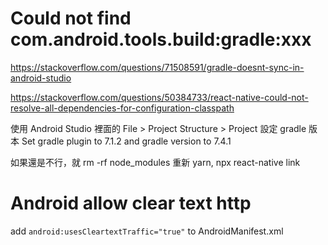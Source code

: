 # Could not find com.android.tools.build:gradle:xxx
https://stackoverflow.com/questions/71508591/gradle-doesnt-sync-in-android-studio

https://stackoverflow.com/questions/50384733/react-native-could-not-resolve-all-dependencies-for-configuration-classpath

使用 Android Studio 裡面的 File > Project Structure > Project 設定 gradle 版本
Set gradle plugin to 7.1.2 and gradle version to 7.4.1

如果還是不行，就 rm -rf node_modules 重新 yarn, npx react-native link

# Android allow clear text http

add `android:usesCleartextTraffic="true"` to AndroidManifest.xml <application>
